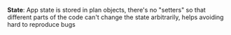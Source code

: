 **State**: App state is stored in plan objects, there's no "setters" so that different parts of the code can't change the state arbitrarily, helps avoiding hard to reproduce bugs
